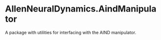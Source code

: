 # AllenNeuralDynamics.AindManipulator

A package with utilities for interfacing with the AIND manipulator.